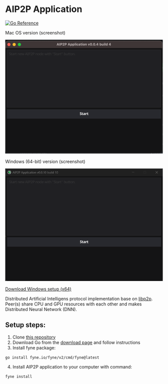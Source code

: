 # AIP2P Application

[![Go Reference](https://pkg.go.dev/badge/webimizer.dev/aip2p.svg)](https://pkg.go.dev/webimizer.dev/aip2p)

Mac OS version (screenshot)

![Aip2p MacOS](J68poh.png "Aip2p MacOS")

Windows (64-bit)  version (screenshot)

![Aip2pWin64](Win64.png "Aip2p Win64")

[Download Windows setup (x64)](https://aip2p.app/downloads/Aip2pSetup.msi)

Distributed Artificial Intelligens protocol implementation base on [libp2p](https://libp2p.io). Peer(s) share CPU and GPU resources with each other and makes Distributed Neural Network (DNN).

## Setup steps:
1. Clone [this repository](https://webimizer.dev/aip2p)
2. Download Go from the [download page](https://go.dev/dl/) and follow instructions
3. Install fyne package:
```sh
go install fyne.io/fyne/v2/cmd/fyne@latest
```
4. Install AIP2P application to your computer with command:
```sh
fyne install
```